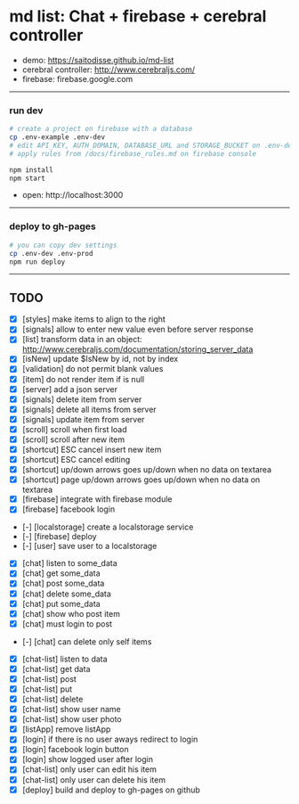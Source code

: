 # md list: Chat + firebase + cerebral controller

- demo: https://saitodisse.github.io/md-list
- cerebral controller: http://www.cerebraljs.com/
- firebase: firebase.google.com

---------


### run dev

```sh
# create a project on firebase with a database
cp .env-example .env-dev
# edit API_KEY, AUTH_DOMAIN, DATABASE_URL and STORAGE_BUCKET on .env-dev
# apply rules from /docs/firebase_rules.md on firebase console

npm install
npm start
```

- open: http://localhost:3000

---------


### deploy to gh-pages

```sh
# you can copy dev settings
cp .env-dev .env-prod
npm run deploy
```

---------

## TODO

- [x] [styles] make items to align to the right
- [x] [signals] allow to enter new value even before server response
- [x] [list] transform data in an object: http://www.cerebraljs.com/documentation/storing_server_data
- [x] [isNew] update $IsNew by id, not by index
- [x] [validation] do not permit blank values
- [x] [item] do not render item if is null
- [x] [server] add a json server
- [x] [signals] delete item from server
- [x] [signals] delete all items from server
- [x] [signals] update item from server
- [x] [scroll] scroll when first load
- [x] [scroll] scroll after new item
- [x] [shortcut] ESC cancel insert new item
- [x] [shortcut] ESC cancel editing
- [x] [shortcut] up/down arrows goes up/down when no data on textarea
- [x] [shortcut] page up/down arrows goes up/down when no data on textarea
- [x] [firebase] integrate with firebase module
- [x] [firebase] facebook login
- [-] [localstorage] create a localstorage service
- [-] [firebase] deploy
- [-] [user] save user to a localstorage
- [x] [chat] listen to some_data
- [x] [chat] get some_data
- [x] [chat] post some_data
- [x] [chat] delete some_data
- [x] [chat] put some_data
- [x] [chat] show who post item
- [x] [chat] must login to post
- [-] [chat] can delete only self items
- [x] [chat-list] listen to data
- [x] [chat-list] get data
- [x] [chat-list] post
- [x] [chat-list] put
- [x] [chat-list] delete
- [x] [chat-list] show user name
- [x] [chat-list] show user photo
- [x] [listApp] remove listApp
- [x] [login] if there is no user aways redirect to login
- [x] [login] facebook login button
- [x] [login] show logged user after login
- [x] [chat-list] only user can edit his item
- [x] [chat-list] only user can delete his item
- [x] [deploy] build and deploy to gh-pages on github
